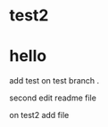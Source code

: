
test2
=======
hello
=========

add test on test branch .

second edit readme file


on test2  add file 

